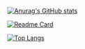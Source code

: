 [![Anurag's GitHub stats](https://github-readme-stats.vercel.app/api?username=RafaelAlmeid00&theme=github_dark)](https://github.com/anuraghazra/github-readme-stats&count_private=true)

[![Readme Card](https://github-readme-stats.vercel.app/api/pin/?username=RafaelAlmeid00&repo=github-readme-stats)](https://github.com/anuraghazra/github-readme-stats)

[![Top Langs](https://github-readme-stats.vercel.app/api/top-langs/?username=RafaelAlmeid00)](https://github.com/anuraghazra/github-readme-stats)
